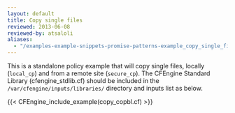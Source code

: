 ```yaml
---
layout: default
title: Copy single files
reviewed: 2013-06-08
reviewed-by: atsaloli
aliases:
  - "/examples-example-snippets-promise-patterns-example_copy_single_files.html"
---
```


This is a standalone policy example that will copy single files,
locally (`local_cp`) and from a remote site (`secure_cp`).
The CFEngine Standard Library (cfengine_stdlib.cf) should be
included in the `/var/cfengine/inputs/libraries/` directory and
inputs list as below.

{{< CFEngine_include_example(copy_copbl.cf) >}}
